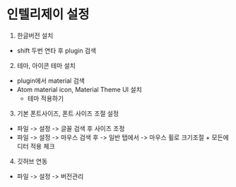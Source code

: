 # 인텔리제이 설정

1. 한글버전 설치 
- shift 두번 연타 후 plugin 검색 

2. 테마, 아이콘 테마 설치 
- plugin에서 material 검색
- Atom material icon, Material Theme UI 설치
    - 테마 적용하기 

3. 기본 폰트사이즈, 폰트 사이즈 조절 설정
- 파일 -> 설정 -> 글꼴 검색 후 사이즈 조정
- 파일 -> 설정 -> 마우스 검색 후 -> 일반 탭에서 -> 마우스 휠로 크기조절 + 모든에디터 적용 체크

4. 깃허브 연동
- 파일 -> 설정 -> 버전관리 
